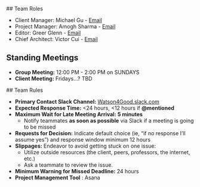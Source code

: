 ##<a name="roles"></a> Team Roles
* Client Manager: Michael Gu - [Email][1] 
* Project Manager: Amogh Sharma - [Email][2] 
* Editor: Greer Glenn - [Email][3] 
* Chief Architect: Victor Cui - [Email][4] 

[1]: mailto:gum5606@cs.unc.edu "gum5606@cs.unc.edu"
[2]: mailto:amoghs96@cs.unc.edu@live.unc.edu "amoghs96@cs.unc.edu"
[3]: mailto:greer112@live.unc.edu "greer112@live.unc.edu"
[4]: mailto:victorvi@cs.unc.edu "victorvi@cs.unc.edu"

## Standing Meetings
* **Group Meeting:** 12:00 PM - 2:00 PM on SUNDAYS
* **Client Meeting:** Fridays…? TBD 

##<a name="rules"></a> Team Rules
- **Primary Contact Slack Channel:** [Watson4Good.slack.com](https://watson4good.slack.com)
- **Expected Response Time:** <24 hours, <12 hours if **@mentioned**
- **Maximum Wait for Late Meeting Arrival:** **5 minutes**
  - Notify teammates **as soon as possible** via Slack if a meeting is going to be missed
- **Requests for Decision:** Indicate default choice (ie, “if no response I’ll assume yes”) and response window minimum 12 hours
- **Slippages:** Endeavor to avoid getting stuck on one issue:
  - Utilize outside resources (the client, peers, professors, the internet, etc.)
  - Ask a teammate to review the issue.
- **Minimum Warning for Missed Deadline:** 24 hours
- **Project Management Tool** : Asana

